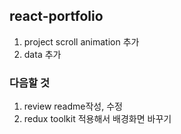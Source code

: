 ## react-portfolio

1. project scroll animation 추가
2. data 추가

### 다음할 것

1. review readme작성, 수정
2. redux toolkit 적용해서 배경화면 바꾸기
